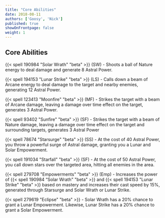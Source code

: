 ```yaml
---
title: "Core Abilities"
date: 2018-08-11
authors: ['Goosy', 'Nick']
published: true
showOnFrontpage: false
weight: 1
---
```


## Core Abilities

{{< spell 190984 "Solar Wrath" "beta" >}} (SW) - Shoots a ball of Nature energy to deal damage and generate 8 Astral Power.

{{< spell 194153 "Lunar Strike" "beta" >}} (LS) - Calls down a beam of Arcane energy to deal damage to the target and nearby enemies, generating 12 Astral Power.

{{< spell 123413 "Moonfire" "beta" >}} (MF) - Strikes the target with a beam of Arcane damage, leaving a damage over time effect on the target, generates 3 Astral Power.

{{< spell 93402 "Sunfire" "beta" >}} (SF) - Strikes the target with a beam of Nature damage, leaving a damage over time effect on the target and surrounding targets, generates 3 Astral Power

{{< spell 78674 "Starsurge" "beta" >}} (SS) - At the cost of 40 Astral Power, you throw a powerful surge of Astral damage, granting you a Lunar and Solar Empowerment.

{{< spell 191034 "Starfall" "beta" >}} (SF) - At the cost of 50 Astral Power, you call down stars over the targeted area, hitting all enemies in the area.

{{< spell 279708 "Empowerments" "beta" >}} (Emp) - Increases the power of {{< spell 190984 “Solar Wrath" "beta" >}} and {{< spell 194153 "Lunar Strike" "beta" >}} based on mastery and increases their cast speed by 15%, generated through Starsurge and Solar Wrath or Lunar Strike.

{{< spell 279619 "Eclipse" "beta" >}} - Solar Wrath has a 20% chance to grant a Lunar Empowerment. Likewise, Lunar Strike has a 20% chance to grant a Solar Empowerment.
